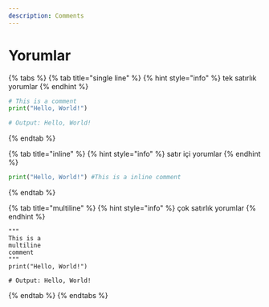 ```yaml
---
description: Comments
---
```


# Yorumlar

{% tabs %}
{% tab title="single line" %}
{% hint style="info" %}
tek satırlık yorumlar
{% endhint %}

```python
# This is a comment
print("Hello, World!")

# Output: Hello, World!
```
{% endtab %}

{% tab title="inline" %}
{% hint style="info" %}
satır içi yorumlar
{% endhint %}

```python
print("Hello, World!") #This is a inline comment
```
{% endtab %}

{% tab title="multiline" %}
{% hint style="info" %}
çok satırlık yorumlar
{% endhint %}

```
"""
This is a
multiline
comment
"""
print("Hello, World!")

# Output: Hello, World!
```
{% endtab %}
{% endtabs %}
